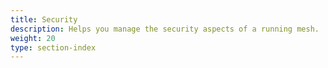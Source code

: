```yaml
---
title: Security
description: Helps you manage the security aspects of a running mesh.
weight: 20
type: section-index
---
```

